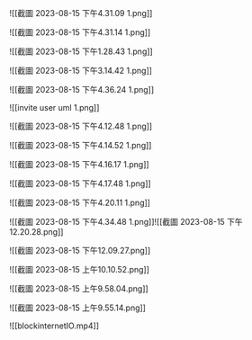 ![[截圖 2023-08-15 下午4.31.09 1.png]]

![[截圖 2023-08-15 下午4.31.14 1.png]]

![[截圖 2023-08-15 下午1.28.43 1.png]]

![[截圖 2023-08-15 下午3.14.42 1.png]]

![[截圖 2023-08-15 下午4.36.24 1.png]]

![[invite user uml 1.png]]

![[截圖 2023-08-15 下午4.12.48 1.png]]

![[截圖 2023-08-15 下午4.14.52 1.png]]

![[截圖 2023-08-15 下午4.16.17 1.png]]

![[截圖 2023-08-15 下午4.17.48 1.png]]

![[截圖 2023-08-15 下午4.20.11 1.png]]

![[截圖 2023-08-15 下午4.34.48 1.png]]![[截圖 2023-08-15 下午12.20.28.png]]

![[截圖 2023-08-15 下午12.09.27.png]]

![[截圖 2023-08-15 上午10.10.52.png]]

![[截圖 2023-08-15 上午9.58.04.png]]

![[截圖 2023-08-15 上午9.55.14.png]]

![[blockinternetIO.mp4]]